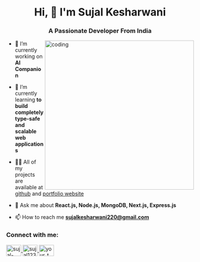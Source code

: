 <h1 align="center">Hi, 👋 I'm <a href="https://sujal-five.vercel.app/" style="text-decoration:none " target="_blank">Sujal Kesharwani</a> </h1>
<h3 align="center">A Passionate Developer From India</h3>

<img align="right" alt="coding" width="400" src="https://media.tenor.com/rePDfDWO3XoAAAAd">

- 🔭 I’m currently working on **AI Companion**

- 🌱 I’m currently learning **to build completely type-safe and scalable web applications**

- 👨‍💻 All of my projects are available at [github](https://github.com/sujal12344) and [portfolio website](https://sujal-five.vercel.app/)

- 💬 Ask me about **React.js, Node.js, MongoDB, Next.js, Express.js**

- 📫 How to reach me **sujalkesharwani220@gmail.com**

<h3 align="left">Connect with me:</h3>
<p align="left">
  <a href="https://linkedin.com/in/sujal-kesharwani-978632258" target="blank">
    <img align="center" src="https://raw.githubusercontent.com/rahuldkjain/github-profile-readme-generator/master/src/images/icons/Social/linked-in-alt.svg" alt="sujal-kesharwani-978632258" height="30" width="40" />
  </a>
  <a href="https://github.com/sujal12344" target="blank">
    <img align="center" src="https://raw.githubusercontent.com/rahuldkjain/github-profile-readme-generator/master/src/images/icons/Social/github.svg" alt="sujal12344" height="30" width="40" />
  </a>
  <a href="https://twitter.com/sujal220" target="blank">
    <img align="center" src="https://raw.githubusercontent.com/rahuldkjain/github-profile-readme-generator/master/src/images/icons/Social/twitter.svg" alt="your_twitter_handle" height="30" width="40" />
  </a>
</p>
